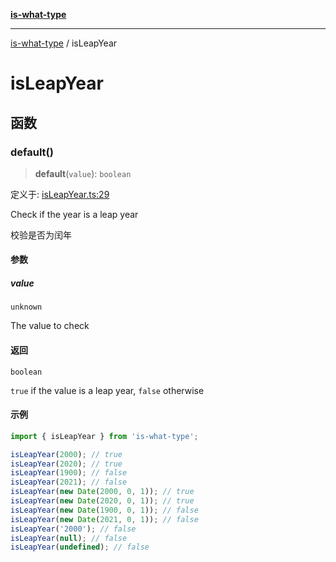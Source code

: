 [**is-what-type**](index.md)

***

[is-what-type](modules.md) / isLeapYear

# isLeapYear

## 函数

### default()

> **default**(`value`): `boolean`

定义于: [isLeapYear.ts:29](https://github.com/fengxinming/is-what-type/blob/b8637cab33d631a672cfc558f39e82fe4f36481a/src/isLeapYear.ts#L29)

Check if the year is a leap year

校验是否为闰年

#### 参数

##### value

`unknown`

The value to check

#### 返回

`boolean`

`true` if the value is a leap year, `false` otherwise

#### 示例

```js
import { isLeapYear } from 'is-what-type';

isLeapYear(2000); // true
isLeapYear(2020); // true
isLeapYear(1900); // false
isLeapYear(2021); // false
isLeapYear(new Date(2000, 0, 1)); // true
isLeapYear(new Date(2020, 0, 1)); // true
isLeapYear(new Date(1900, 0, 1)); // false
isLeapYear(new Date(2021, 0, 1)); // false
isLeapYear('2000'); // false
isLeapYear(null); // false
isLeapYear(undefined); // false
```
